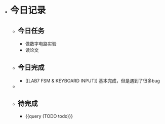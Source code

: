 - # 今日记录
	- ## 今日任务
		- 做数字电路实验
		- 读论文
	- ##  今日完成
		- [[LAB7 FSM & KEYBOARD INPUT]] 基本完成，但是遇到了很多bug
	-
	- ## 待完成
		- {{query (TODO todo)}}